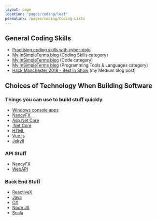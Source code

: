 ```yaml
---
layout: page
location: "pages/coding/leaf"
permalink: /pages/coding/Coding-Lists
---
```

## General Coding Skills

- [Practising coding skills with cyber-dojo](https://cyber-dojo.org)
- [My InSimpleTerms blog](https://insimpleterms.blog/category/coding-skills) (Coding Skills category)
- [My InSimpleTerms blog](https://insimpleterms.blog/category/code) (Code category)
- [My InSimpleTerms blog](https://insimpleterms.blog/category/programming-tools-languages) (Programming Tools & Languages category)
- [Hack Manchester 2018 - Best in Show](https://medium.com/a-woman-in-technology/hack-manchester-2018-best-in-show-ca6ef65fb49c) (my Medium blog post)
 
## Choices of Technology When Building Software

### Things you can use to build stuff quickly

- [Windows console apps](/pages/coding/dotnet/Windows-Console-Apps)
- [NancyFX](/pages/coding/tools/NancyFX)
- [Asp.Net Core](/pages/coding/dotnet/Asp-Net-Core)
- [.Net Core](/pages/coding/dotnet/DotNet-Core-Resources)
- [HTML](/pages/coding/webdev/html)
- [Vue.js](/pages/coding/webdev/js/Vue-js)
- [Jekyll](/pages/coding/webdev/Jekyll/)

### API Stuff

- [NancyFX](/pages/coding/tools/NancyFX)
- [WebAPI](/pages/coding/dotnet/WebAPI)

### Back End Stuff

- [ReactiveX](/pages/coding/tools/ReactiveX)
- [Java](/pages/coding/lang/oo/Java)
- [C#](/pages/coding/lang/oo/C-Sharp)
- [Node JS](/pages/coding/webdev/js/Node-JS)
- [Scala](/pages/coding/lang/func/Scala)
